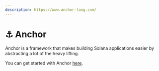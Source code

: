 ```yaml
---
description: https://www.anchor-lang.com/
---
```


# ⚓ Anchor

Anchor is a framework that makes building Solana applications easier by abstracting a lot of the heavy lifting.

You can get started with Anchor [here](https://www.anchor-lang.com/docs/hello-world).
